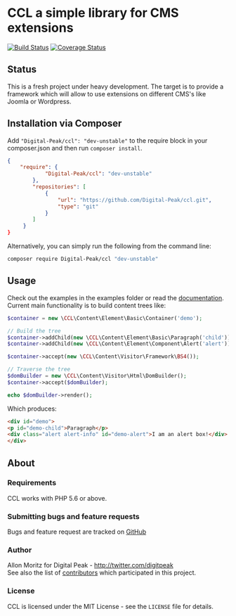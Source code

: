 # CCL a simple library for CMS extensions

[![Build Status](https://travis-ci.org/Digital-Peak/ccl.svg?branch=unstable)](https://travis-ci.org/Digital-Peak/ccl)
[![Coverage Status](https://coveralls.io/repos/github/Digital-Peak/ccl/badge.svg?branch=unstable)](https://coveralls.io/github/Digital-Peak/ccl?branch=unstable)

## Status
This is a fresh project under heavy development. The target is to provide a framework which will allow to use extensions on different CMS's like Joomla or Wordpress.

## Installation via Composer
Add `"Digital-Peak/ccl": "dev-unstable"` to the require block in your composer.json and then run `composer install`.

```json
{
	"require": {
            "Digital-Peak/ccl": "dev-unstable"
        },
        "repositories": [
            {
                "url": "https://github.com/Digital-Peak/ccl.git",
                "type": "git"
            }
        ]
     }
}
```

Alternatively, you can simply run the following from the command line:

```sh
composer require Digital-Peak/ccl "dev-unstable"
```

## Usage
Check out the examples in the examples folder or read the [documentation](docs). Current main functionality is to build content trees like:

```php
$container = new \CCL\Content\Element\Basic\Container('demo');

// Build the tree
$container->addChild(new \CCL\Content\Element\Basic\Paragraph('child'))->setContent('Paragraph');
$container->addChild(new \CCL\Content\Element\Component\Alert('alert'))->setContent('I am an alert box!');

$container->accept(new \CCL\Content\Visitor\Framework\BS4());

// Traverse the tree
$domBuilder = new \CCL\Content\Visitor\Html\DomBuilder();
$container->accept($domBuilder);

echo $domBuilder->render();
```

Which produces: 
```html
<div id="demo">
<p id="demo-child">Paragraph</p>
<div class="alert alert-info" id="demo-alert">I am an alert box!</div>
</div>
```

## About

### Requirements
CCL works with PHP 5.6 or above.

### Submitting bugs and feature requests
Bugs and feature request are tracked on [GitHub](https://github.com/Digital-Peak/ccl/issues)

### Author
Allon Moritz for Digital Peak - <http://twitter.com/digitpeak><br />
See also the list of [contributors](https://github.com/Digital-Peak/ccl/contributors) which participated in this project.

### License
CCL is licensed under the MIT License - see the `LICENSE` file for details.
